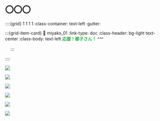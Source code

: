 <meta name="twitter:card" content="summary_large_image">
<meta name="twitter:title" content="都子さんを応援！ By もけ屋">
<meta name="twitter:description" content="📝 署名をお願いします 😊">
<meta name="twitter:image" content="https://minnanosaiban.github.io/mokeya/_static/miyako.jpeg">
<meta property="og:title" content="都子さんを応援！ By もけ屋">
<meta property="og:description" content="📝 署名をお願いします 😊">
<meta property="og:image" content="https://minnanosaiban.github.io/mokeya/_static/miyako.jpeg">
<meta property="og:url" content="https://minnanosaiban.github.io/jikoai_01/">

# 〇〇〇

<div class="base-main">

::::{grid} 1 1 1 1
:class-container: text-left
:gutter: 

:::{grid-item-card}
:link: miyako_01
:link-type: doc
:class-header: bg-light text-center
:class-body: text-left
<span style="color: #28a745;"><b>応援！都子さん！</b></span>
^^^
<b>　</b>

<b>　</b>
:::

::::

</div>

<div class="base-img-2">

![](_static/miyako-san/miyako-01.jpg_medium)

![](_static/miyako-san/miyako-02.jpg_medium)

![](_static/miyako-san/miyako-03.jpg_medium)

![](_static/miyako-san/miyako-04.jpg_medium)

![](_static/miyako-san/miyako-05.jpg_medium)

![](_static/miyako-san/miyako-06.jpg_medium)

</div>

##